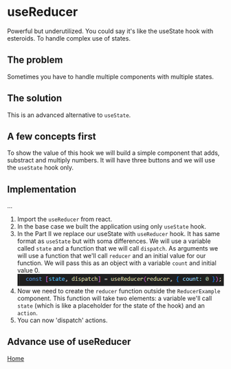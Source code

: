 # useReducer
Powerful but underutilized. You could say it's like the useState hook with esteroids. To handle complex use of states.

## The problem
Sometimes you have to handle multiple components with multiple states. 

## The solution
This is an advanced alternative to ``useState``.

## A few concepts first
To show the value of this hook we will build a simple component that adds, substract and multiply numbers. It will have three buttons and we will use the ``useState`` hook only.

## Implementation
...
1. Import the ``useReducer`` from react.
2. In the base case we built the application using only ``useState`` hook.
3. In the Part II we replace our useState with ``useReducer`` hook. It has same format as ``useState`` but with soma differences. We will use a variable called ``state`` and a function that we will call ``dispatch``. As arguments we will use a function that we'll call ``reducer`` and an initial value for our function. We will pass this as an object with a variable ``count`` and initial value 0.<br>
![alt text](img_reducer01.png)
4. Now we need to create the ``reducer`` function outside the ``ReducerExample`` component. This function will take two elements: a variable we'll call ``state`` (which is like a placeholder for the state of the hook) and an ``action``.
5. You can now 'dispatch' actions.

## Advance use of useReducer


[Home](/README.md)